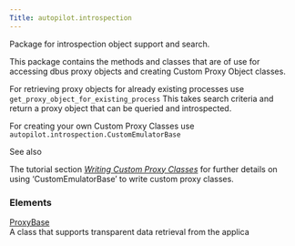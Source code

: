 ```yaml
---
Title: autopilot.introspection
---
```

        
<span id="autopilot-introspection-retrieve-proxy-objects"></span>
Package for introspection object support and search.

This package contains the methods and classes that are of use for accessing dbus proxy objects and creating Custom Proxy Object classes.

For retrieving proxy objects for already existing processes use `get_proxy_object_for_existing_process` This takes search criteria and return a proxy object that can be queried and introspected.

For creating your own Custom Proxy Classes use `autopilot.introspection.CustomEmulatorBase`

See also

The tutorial section <a href="../tutorial-advanced_autopilot.md#custom-proxy-classes" class="reference internal"><em>Writing Custom Proxy Classes</em></a> for further details on using ‘CustomEmulatorBase’ to write custom proxy classes.

### Elements

[ProxyBase](../autopilot.introspection.ProxyBase.md)  
A class that supports transparent data retrieval from the applica

